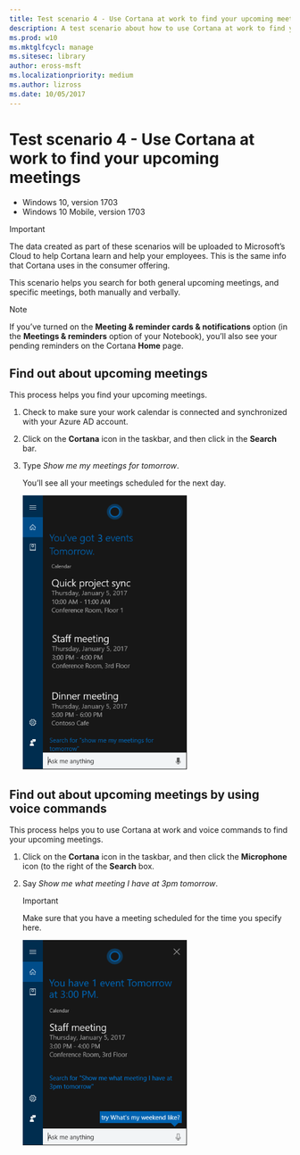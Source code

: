 ```yaml
---
title: Test scenario 4 - Use Cortana at work to find your upcoming meetings (Windows 10)
description: A test scenario about how to use Cortana at work to find your upcoming meetings.
ms.prod: w10
ms.mktglfcycl: manage
ms.sitesec: library
author: eross-msft
ms.localizationpriority: medium
ms.author: lizross
ms.date: 10/05/2017
---
```


# Test scenario 4 - Use Cortana at work to find your upcoming meetings

-   Windows 10, version 1703
-   Windows 10 Mobile, version 1703

>[!IMPORTANT]
>The data created as part of these scenarios will be uploaded to Microsoft’s Cloud to help Cortana learn and help your employees. This is the same info that Cortana uses in the consumer offering.

This scenario helps you search for both general upcoming meetings, and specific meetings, both manually and verbally.

>[!NOTE]
>If you’ve turned on the **Meeting & reminder cards & notifications** option (in the **Meetings & reminders** option of your Notebook), you’ll also see your pending reminders on the Cortana **Home** page.

## Find out about upcoming meetings
This process helps you find your upcoming meetings.

1. Check to make sure your work calendar is connected and synchronized with your Azure AD account.

2. Click on the **Cortana** icon in the taskbar, and then click in the **Search** bar.

3. Type _Show me my meetings for tomorrow_.

    You’ll see all your meetings scheduled for the next day.

    ![Cortana at work, showing all upcoming meetings](../images/cortana-meeting-tomorrow.png)

## Find out about upcoming meetings by using voice commands
This process helps you to use Cortana at work and voice commands to find your upcoming meetings.

1.	Click on the **Cortana** icon in the taskbar, and then click the **Microphone** icon (to the right of the **Search** box.

2.	Say _Show me what meeting I have at 3pm tomorrow_.

    >[!IMPORTANT]
    >Make sure that you have a meeting scheduled for the time you specify here.

    ![Cortana at work, showing the meeting scheduled for 3pm](../images/cortana-meeting-specific-time.png)


